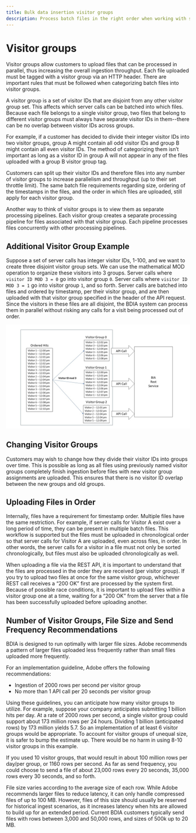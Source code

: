 ```yaml
---
title: Bulk data insertion visitor groups
description: Process batch files in the right order when working with several files at once.
---
```


# Visitor groups

Visitor groups allow customers to upload files that can be processed in parallel, thus increasing the overall ingestion throughput. Each file uploaded must be tagged with a visitor group via an HTTP header. There are important rules that must be followed when categorizing batch files into visitor groups.

A visitor group is a set of visitor IDs that are disjoint from any other visitor group set. This affects which server calls can be batched into which files. Because each file belongs to a single visitor group, two files that belong to different visitor groups must always have separate visitor IDs in them--there can be no overlap between visitor IDs across groups.

For example, if a customer has decided to divide their integer visitor IDs into two visitor groups, group A might contain all odd visitor IDs and group B might contain all even visitor IDs. The method of categorizing them isn’t important as long as a visitor ID in group A will not appear in any of the files uploaded with a group B visitor group tag.

Customers can split up their visitor IDs and therefore files into any number of visitor groups to increase parallelism and throughput (up to their set throttle limit). The same batch file requirements regarding size, ordering of the timestamps in the files, and the order in which files are uploaded, still apply for each visitor group.

Another way to think of visitor groups is to view them as separate processing pipelines. Each visitor group creates a separate processing pipeline for files associated with that visitor group. Each pipeline processes files concurrently with other processing pipelines.

## Additional Visitor Group Example

Suppose a set of server calls has integer visitor IDs, 1-100, and we want to create three disjoint visitor group sets. We can use the mathematical MOD operation to organize these visitors into 3 groups. Server calls where `visitor ID MOD 3 = 0` go into visitor group `0`. Server calls where `visitor ID MOD 3 = 1` go into visitor group `1`, and so forth. Server calls are batched into files and ordered by timestamp, per their visitor group, and are then uploaded with that visitor group specified in the header of the API request. Since the visitors in these files are all disjoint, the BDIA system can process them in parallel without risking any calls for a visit being processed out of order.

![note visitor group diagram](../../../images/bia-visitor_groups.jpg)

## Changing Visitor Groups

Customers may wish to change how they divide their visitor IDs into groups over time. This is possible as long as all files using previously named visitor groups completely finish ingestion before files with new visitor group assignments are uploaded. This ensures that there is no visitor ID overlap between the new groups and old groups.

## Uploading Files in Order

Internally, files have a requirement for timestamp order. Multiple files have the same restriction. For example, if server calls for Visitor A exist over a long period of time, they can be present in multiple batch files. This workflow is supported but the files must be uploaded in chronological order so that server calls for Visitor A are uploaded, even across files, in order. In other words, the server calls for a visitor in a file must not only be sorted chronologically, but files must also be uploaded chronologically as well.

When uploading a file via the REST API, it is important to understand that the files are processed in the order they are received (per visitor group). If you try to upload two files at once for the same visitor group, whichever REST call receives a “200 OK” first are processed by the system first. Because of possible race conditions, it is important to upload files within a visitor group one at a time, waiting for a “200 OK” from the server that a file has been successfully uploaded before uploading another.

## Number of Visitor Groups, File Size and Send Frequency Recommendations

BDIA is designed to run optimally with larger file sizes. Adobe recommends a pattern of larger files uploaded less frequently rather than small files uploaded more frequently.

For an implementation guideline, Adobe offers the following recommendations:

* Ingestion of 2000 rows per second per visitor group
* No more than 1 API call per 20 seconds per visitor group

Using these guidelines, you can anticipate how many visitor groups to utilize.  For example, suppose your company anticipates submitting 1 billion hits per day.  At a rate of 2000 rows per second, a single visitor group could support about 173 million rows per 24 hours.  Dividing 1 billion (anticipated rows) by 173 million yields 5.7.  So an implementation of at least 6 visitor groups would be appropriate.  To account for visitor groups of unequal size, it is safer to bump the estimate up. There would be no harm in using 8-10 visitor groups in this example.

If you used 10 visitor groups, that would result in about 100 million rows per day/per group, or 1160 rows per second.  As far as send frequency, you could choose to send a file of about 23,000 rows every 20 seconds, 35,000 rows every 30 seconds, and so forth.

File size varies according to the average size of each row.  While Adobe recommends larger files to reduce latency, it can only handle compressed files of up to 100 MB.  However, files of this size should usually be reserved for historical ingest scenarios, as it increases latency when hits are allowed to build up for an extended period. Current BDIA customers typically send files with rows between 3,000 and 50,000 rows, and sizes of 500k up to 20 MB.
